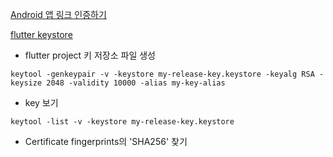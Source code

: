 [Android 앱 링크 인증하기](https://developer.android.com/training/app-links/verify-android-applinks?hl=ko)

[flutter keystore](https://docs.flutter.dev/deployment/android)

- flutter project 키 저장소 파일 생성

```
keytool -genkeypair -v -keystore my-release-key.keystore -keyalg RSA -keysize 2048 -validity 10000 -alias my-key-alias
```

- key 보기

```
keytool -list -v -keystore my-release-key.keystore
```

- Certificate fingerprints의 'SHA256' 찾기
